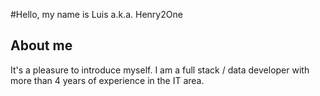 #Hello, my name is Luis a.k.a. Henry2One

## About me

It's a pleasure to introduce myself. I am a full stack / data developer with more than 4 years of experience in the IT area.
